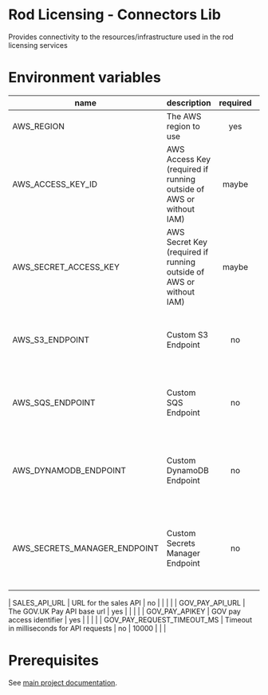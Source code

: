 # Rod Licensing - Connectors Lib

Provides connectivity to the resources/infrastructure used in the rod licensing services

# Environment variables

| name                         | description                                                        | required | default         | valid                                                                                          | notes                                                                       |
| ---------------------------- | ------------------------------------------------------------------ | :------: | --------------- | ---------------------------------------------------------------------------------------------- | --------------------------------------------------------------------------- |
| AWS_REGION                   | The AWS region to use                                              |   yes    |                 | See [AWS Regions](https://docs.aws.amazon.com/general/latest/gr/rande.html#regional-endpoints) |                                                                             |
| AWS_ACCESS_KEY_ID            | AWS Access Key (required if running outside of AWS or without IAM) |  maybe   |                 | development, test, production                                                                  | Set to "local" when running with local infrastructure                       |
| AWS_SECRET_ACCESS_KEY        | AWS Secret Key (required if running outside of AWS or without IAM) |  maybe   |                 | development, test, production                                                                  | Set to "local" when running with local infrastructure                       |
| AWS_S3_ENDPOINT              | Custom S3 Endpoint                                                 |    no    | Region specific |                                                                                                | Used to override the S3 service endpoint for local development              |
| AWS_SQS_ENDPOINT             | Custom SQS Endpoint                                                |    no    | Region specific |                                                                                                | Used to override the SQS service endpoint for local development             |
| AWS_DYNAMODB_ENDPOINT        | Custom DynamoDB Endpoint                                           |    no    | Region specific |                                                                                                | Used to override the DynamoDB service endpoint for local development        |
| AWS_SECRETS_MANAGER_ENDPOINT | Custom Secrets Manager Endpoint                                    |    no    | Region specific |                                                                                                | Used to override the Secrets Manager service endpoint for local development |

| SALES_API_URL | URL for the sales API | no | | | |
| GOV_PAY_API_URL | The GOV.UK Pay API base url | yes | | | |
| GOV_PAY_APIKEY | GOV pay access identifier | yes | | | |
| GOV_PAY_REQUEST_TIMEOUT_MS | Timeout in milliseconds for API requests | no | 10000 | | |

# Prerequisites

See [main project documentation](../../README.md).
